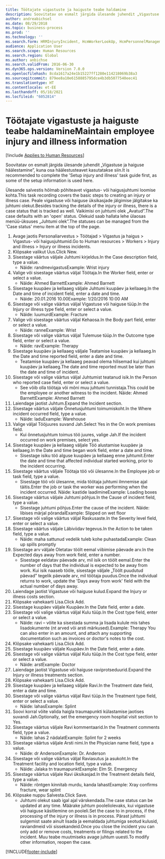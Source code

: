 ```yaml
---
title: Töötajate vigastuste ja haiguste teabe haldamine
description: Soovitatav on esmalt järgida ülesande juhendit „Vigastuse ja haiguse häälestamine”, kuna osa häälestusteavet kasutatakse siin.
author: andreabichsel
ms.date: 08/29/2018
ms.topic: business-process
ms.prod: ''
ms.technology: ''
ms.search.form: HRMInjuryIncident, HcmWorkerLookUp, HcmPersonnelManagementWorkspace
audience: Application User
ms.search.scope: Human Resources
ms.search.region: Global
ms.author: anbichse
ms.search.validFrom: 2016-06-30
ms.dyn365.ops.version: Version 7.0.0
ms.openlocfilehash: 8cda1617a24e1b15227ff1280e114218069b38a3
ms.sourcegitcommit: 879ee8a10e6158885795dce4b3db5077540eec41
ms.translationtype: HT
ms.contentlocale: et-EE
ms.lasthandoff: 05/18/2021
ms.locfileid: "6052814"
---
```

# <a name="maintain-employee-injury-and-illness-information"></a><span data-ttu-id="cdee3-103">Töötajate vigastuste ja haiguste teabe haldamine</span><span class="sxs-lookup"><span data-stu-id="cdee3-103">Maintain employee injury and illness information</span></span>

[!include [Applies to Human Resources](../includes/applies-to-hr.md)]



<span data-ttu-id="cdee3-104">Soovitatav on esmalt järgida ülesande juhendit „Vigastuse ja haiguse häälestamine”, kuna osa häälestusteavet kasutatakse siin.</span><span class="sxs-lookup"><span data-stu-id="cdee3-104">It is recommended to complete the 'Setup injury and illness' task guide first, as some of the setup information is used here.</span></span> 



<span data-ttu-id="cdee3-105">Ülesande salvestis hõlmab põhiteavet vigastus- või haigusjuhtumi loomise kohta.</span><span class="sxs-lookup"><span data-stu-id="cdee3-105">This task recording covers the basic steps to creating an injury or illness case.</span></span> <span data-ttu-id="cdee3-106">Peale vigastuse või haiguse üksikasjade jälgimise jälgitakse ka juhtumi olekut.</span><span class="sxs-lookup"><span data-stu-id="cdee3-106">Besides tracking the details of the injury or illness, there is a case status that is tracked as well.</span></span>  <span data-ttu-id="cdee3-107">Vaikimisi on juhtumi olek „Avatud”.</span><span class="sxs-lookup"><span data-stu-id="cdee3-107">The case defaults with an 'open' status.</span></span>  <span data-ttu-id="cdee3-108">Olekuid saab hallata lehe ülaosas menüü-üksuses „Juhtumi olek”.</span><span class="sxs-lookup"><span data-stu-id="cdee3-108">The statuses can be managed from the 'Case status' menu item at the top of the page.</span></span>

1. <span data-ttu-id="cdee3-109">Avage jaotis Personaliarvestus > Töötajad > Vigastus ja haigus > Vigastus- või haigusjuhtumid.</span><span class="sxs-lookup"><span data-stu-id="cdee3-109">Go to Human resources > Workers > Injury and illness > Injury or illness incidents.</span></span>
2. <span data-ttu-id="cdee3-110">Klõpsake valikut Uus.</span><span class="sxs-lookup"><span data-stu-id="cdee3-110">Click New.</span></span>
3. <span data-ttu-id="cdee3-111">Sisestage väärtus väljale Juhtumi kirjeldus.</span><span class="sxs-lookup"><span data-stu-id="cdee3-111">In the Case description field, type a value.</span></span>
    * <span data-ttu-id="cdee3-112">Näide: randmevigastus</span><span class="sxs-lookup"><span data-stu-id="cdee3-112">Example:  Wrist injury</span></span>  
4. <span data-ttu-id="cdee3-113">Valige või sisestage väärtus väljal Töötaja.</span><span class="sxs-lookup"><span data-stu-id="cdee3-113">In the Worker field, enter or select a value.</span></span>
    * <span data-ttu-id="cdee3-114">Näide: Ahmed Barnett</span><span class="sxs-lookup"><span data-stu-id="cdee3-114">Example: Ahmed Barnett</span></span>  
5. <span data-ttu-id="cdee3-115">Sisestage kuupäev ja kellaaeg väljale Juhtumi kuupäev ja kellaaeg.</span><span class="sxs-lookup"><span data-stu-id="cdee3-115">In the Date and time of incident field, enter a date and time.</span></span>
    * <span data-ttu-id="cdee3-116">Näide: 20.01.2016 10.00</span><span class="sxs-lookup"><span data-stu-id="cdee3-116">Example:  1/20/2016 10:00 AM</span></span>  
6. <span data-ttu-id="cdee3-117">Sisestage või valige väärtus väljal Vigastuse või haiguse tüüp.</span><span class="sxs-lookup"><span data-stu-id="cdee3-117">In the Injury or illness type field, enter or select a value.</span></span>
    * <span data-ttu-id="cdee3-118">Näide: luumurd</span><span class="sxs-lookup"><span data-stu-id="cdee3-118">Example:  Fracture</span></span>  
7. <span data-ttu-id="cdee3-119">Valige või sisestage väärtus väljal Kehaosa.</span><span class="sxs-lookup"><span data-stu-id="cdee3-119">In the Body part field, enter or select a value.</span></span>
    * <span data-ttu-id="cdee3-120">Näide: ranne</span><span class="sxs-lookup"><span data-stu-id="cdee3-120">Example:  Wrist</span></span>  
8. <span data-ttu-id="cdee3-121">Sisestage või valige väärtus väljal Tulemuse tüüp.</span><span class="sxs-lookup"><span data-stu-id="cdee3-121">In the Outcome type field, enter or select a value.</span></span>
    * <span data-ttu-id="cdee3-122">Näide: ravi</span><span class="sxs-lookup"><span data-stu-id="cdee3-122">Example:  Therapy</span></span>  
9. <span data-ttu-id="cdee3-123">Sisestage kuupäev ja kellaaeg väljale Teatamise kuupäev ja kellaaeg.</span><span class="sxs-lookup"><span data-stu-id="cdee3-123">In the Date and time reported field, enter a date and time.</span></span>
    * <span data-ttu-id="cdee3-124">Teatamise kuupäev ja kellaaeg peavad olema hilisemad kui juhtumi kuupäev ja kellaaeg.</span><span class="sxs-lookup"><span data-stu-id="cdee3-124">The date and time reported must be later than the date and time of incident.</span></span>  
10. <span data-ttu-id="cdee3-125">Sisestage või valige väärtus väljal Juhtumist teatanud isik.</span><span class="sxs-lookup"><span data-stu-id="cdee3-125">In the Person who reported case field, enter or select a value.</span></span>
    * <span data-ttu-id="cdee3-126">See võib olla töötaja või mõni muu juhtumi tunnistaja.</span><span class="sxs-lookup"><span data-stu-id="cdee3-126">This could be the employee or another witness to the incident.</span></span>  <span data-ttu-id="cdee3-127">Näide: Ahmed Barnett</span><span class="sxs-lookup"><span data-stu-id="cdee3-127">Example: Ahmed Barnett</span></span>  
11. <span data-ttu-id="cdee3-128">Laiendage jaotist Juhtum.</span><span class="sxs-lookup"><span data-stu-id="cdee3-128">Expand the Incident section.</span></span>
12. <span data-ttu-id="cdee3-129">Sisestage väärtus väljale Õnnetusjuhtumi toimumiskoht.</span><span class="sxs-lookup"><span data-stu-id="cdee3-129">In the Where incident occurred field, type a value.</span></span>
    * <span data-ttu-id="cdee3-130">Näide: ladu</span><span class="sxs-lookup"><span data-stu-id="cdee3-130">Example:  Warehouse</span></span>  
13. <span data-ttu-id="cdee3-131">Valige väljal Tööjuures suvand Jah.</span><span class="sxs-lookup"><span data-stu-id="cdee3-131">Select Yes in the On work premises field.</span></span>
    * <span data-ttu-id="cdee3-132">Kui õnnetusjuhtum toimus töö juures, valige Jah.</span><span class="sxs-lookup"><span data-stu-id="cdee3-132">If the incident occurred on work premises, select yes.</span></span>  
14. <span data-ttu-id="cdee3-133">Sisestage kuupäev ja kellaaeg väljale Töö alustamise kuupäev ja kellaaeg.</span><span class="sxs-lookup"><span data-stu-id="cdee3-133">In the Date and time began work field, enter a date and time.</span></span>
    * <span data-ttu-id="cdee3-134">Sisestage isiku töö alguse kuupäev ja kellaaeg enne juhtumit.</span><span class="sxs-lookup"><span data-stu-id="cdee3-134">Enter the date and time that affected individual started working, prior to the incident occurring.</span></span>  
15. <span data-ttu-id="cdee3-135">Sisestage väärtus väljale Töötaja töö või ülesanne.</span><span class="sxs-lookup"><span data-stu-id="cdee3-135">In the Employee job or task field, type a value.</span></span>
    * <span data-ttu-id="cdee3-136">Sisestage töö või ülesanne, mida töötaja juhtumi ilmnemise ajal täitis.</span><span class="sxs-lookup"><span data-stu-id="cdee3-136">Enter the job or task the worker was performing when the incident occurred.</span></span>  <span data-ttu-id="cdee3-137">Näide: kastide laadimine</span><span class="sxs-lookup"><span data-stu-id="cdee3-137">Example:  Loading boxes</span></span>  
16. <span data-ttu-id="cdee3-138">Sisestage väärtus väljale Juhtumi põhjus.</span><span class="sxs-lookup"><span data-stu-id="cdee3-138">In the Cause of incident field, type a value.</span></span>
    * <span data-ttu-id="cdee3-139">Sisestage juhtumi põhjus.</span><span class="sxs-lookup"><span data-stu-id="cdee3-139">Enter the cause of the incident.</span></span>  <span data-ttu-id="cdee3-140">Näide: libises märjal põrandal</span><span class="sxs-lookup"><span data-stu-id="cdee3-140">Example:  Slipped on wet floor</span></span>  
17. <span data-ttu-id="cdee3-141">Sisestage või valige väärtus väljal Raskusaste.</span><span class="sxs-lookup"><span data-stu-id="cdee3-141">In the Severity level field, enter or select a value.</span></span>
18. <span data-ttu-id="cdee3-142">Sisestage väärtus väljale Läbiviidav tegevus.</span><span class="sxs-lookup"><span data-stu-id="cdee3-142">In the Action to be taken field, type a value.</span></span>
    * <span data-ttu-id="cdee3-143">Näide: maha sattunud vedelik tuleb kohe puhastada</span><span class="sxs-lookup"><span data-stu-id="cdee3-143">Example:  Clean up spills promptly</span></span>  
19. <span data-ttu-id="cdee3-144">Sisestage arv väljale Oletatav töölt eemal viibimise päevade arv.</span><span class="sxs-lookup"><span data-stu-id="cdee3-144">In the Expected days away from work field, enter a number.</span></span>
    * <span data-ttu-id="cdee3-145">Sisestage eeldatav päevade arv, mil isik on töölt eemal.</span><span class="sxs-lookup"><span data-stu-id="cdee3-145">Enter the number of days that the individual is expected to be away from work.</span></span>  <span data-ttu-id="cdee3-146">Kui isik naaseb tööle, sisestage väljale „Töölt puudutud päevad” tegelik päevade arv, mil töötaja puudus.</span><span class="sxs-lookup"><span data-stu-id="cdee3-146">Once the individual returns to work, update the 'Days away from work' field with the actual number of days away.</span></span>  
20. <span data-ttu-id="cdee3-147">Laiendage jaotist Vigastuse või haiguse kulud.</span><span class="sxs-lookup"><span data-stu-id="cdee3-147">Expand the Injury or illness costs section.</span></span>
21. <span data-ttu-id="cdee3-148">Klõpsake vahekaarti Lisa.</span><span class="sxs-lookup"><span data-stu-id="cdee3-148">Click Add.</span></span>
22. <span data-ttu-id="cdee3-149">Sisestage kuupäev väljale Kuupäev.</span><span class="sxs-lookup"><span data-stu-id="cdee3-149">In the Date field, enter a date.</span></span>
23. <span data-ttu-id="cdee3-150">Sisestage või valige väärtus väljal Kulu tüüp.</span><span class="sxs-lookup"><span data-stu-id="cdee3-150">In the Cost type field, enter or select a value.</span></span>
    * <span data-ttu-id="cdee3-151">Näide: ravi – võite ka sisestada summa ja lisada kulule mis tahes lisadokumente (nt arved või arsti märkused).</span><span class="sxs-lookup"><span data-stu-id="cdee3-151">Example:  Therapy    You can also enter in an amount, and attach any supporting documentation such as invoices or doctor's notes to the cost.</span></span>  
24. <span data-ttu-id="cdee3-152">Klõpsake vahekaarti Lisa.</span><span class="sxs-lookup"><span data-stu-id="cdee3-152">Click Add.</span></span>
25. <span data-ttu-id="cdee3-153">Sisestage kuupäev väljale Kuupäev.</span><span class="sxs-lookup"><span data-stu-id="cdee3-153">In the Date field, enter a date.</span></span>
26. <span data-ttu-id="cdee3-154">Sisestage või valige väärtus väljal Kulu tüüp.</span><span class="sxs-lookup"><span data-stu-id="cdee3-154">In the Cost type field, enter or select a value.</span></span>
    * <span data-ttu-id="cdee3-155">Näide: arst</span><span class="sxs-lookup"><span data-stu-id="cdee3-155">Example: Doctor</span></span>  
27. <span data-ttu-id="cdee3-156">Laiendage jaotist Vigastuse või haiguse raviprotseduurid.</span><span class="sxs-lookup"><span data-stu-id="cdee3-156">Expand the Injury or illness treatments section.</span></span>
28. <span data-ttu-id="cdee3-157">Klõpsake vahekaarti Lisa.</span><span class="sxs-lookup"><span data-stu-id="cdee3-157">Click Add.</span></span>
29. <span data-ttu-id="cdee3-158">Sisestage kuupäev ja kellaaeg väljale Ravi.</span><span class="sxs-lookup"><span data-stu-id="cdee3-158">In the Treatment date field, enter a date and time.</span></span>
30. <span data-ttu-id="cdee3-159">Sisestage või valige väärtus väljal Ravi tüüp.</span><span class="sxs-lookup"><span data-stu-id="cdee3-159">In the Treatment type field, enter or select a value.</span></span>
    * <span data-ttu-id="cdee3-160">Näide: lahas</span><span class="sxs-lookup"><span data-stu-id="cdee3-160">Example:  Splint</span></span>  
31. <span data-ttu-id="cdee3-161">Soovi korral võite valida haigla traumapunkti külastamise jaotises suvandi Jah.</span><span class="sxs-lookup"><span data-stu-id="cdee3-161">Optionally, set the emergency room hospital visit section to Yes.</span></span>
32. <span data-ttu-id="cdee3-162">Sisestage väärtus väljale Ravi kommentaarid.</span><span class="sxs-lookup"><span data-stu-id="cdee3-162">In the Treatment comments field, type a value.</span></span>
    * <span data-ttu-id="cdee3-163">Näide: lahas 2 nädalat</span><span class="sxs-lookup"><span data-stu-id="cdee3-163">Example:  Splint for 2 weeks</span></span>  
33. <span data-ttu-id="cdee3-164">Sisestage väärtus väljale Arsti nimi.</span><span class="sxs-lookup"><span data-stu-id="cdee3-164">In the Physician name field, type a value.</span></span>
    * <span data-ttu-id="cdee3-165">Näide:  dr Anderson</span><span class="sxs-lookup"><span data-stu-id="cdee3-165">Example:  Dr. Anderson</span></span>  
34. <span data-ttu-id="cdee3-166">Sisestage või valige väärtus väljal Raviasutus ja asukoht.</span><span class="sxs-lookup"><span data-stu-id="cdee3-166">In the Treatment facility and location field, type a value.</span></span>
    * <span data-ttu-id="cdee3-167">Näide: Jalaka tn traumapunkt</span><span class="sxs-lookup"><span data-stu-id="cdee3-167">Example:  Elm St. Emergency</span></span>  
35. <span data-ttu-id="cdee3-168">Sisestage väärtus väljale Ravi üksikasjad.</span><span class="sxs-lookup"><span data-stu-id="cdee3-168">In the Treatment details field, type a value.</span></span>
    * <span data-ttu-id="cdee3-169">Näide: röntgen kinnitab murdu, kanda lahast</span><span class="sxs-lookup"><span data-stu-id="cdee3-169">Example:  Xray confirms fracture, wear splint</span></span>  
36. <span data-ttu-id="cdee3-170">Klõpsake nuppu Salvesta.</span><span class="sxs-lookup"><span data-stu-id="cdee3-170">Click Save.</span></span>
    * <span data-ttu-id="cdee3-171">Juhtumi olekut saab igal ajal värskendada.</span><span class="sxs-lookup"><span data-stu-id="cdee3-171">The case status can be updated at any time.</span></span>  <span data-ttu-id="cdee3-172">Määrake juhtum pooleliolevaks, kui vigastuse või haiguse käsitlemine on pooleli.</span><span class="sxs-lookup"><span data-stu-id="cdee3-172">Set the case to in process, if the processing of the injury or illness is in process.</span></span>  <span data-ttu-id="cdee3-173">Pärast juhtumi sulgemist saate ainult lisada ja eemaldada juhtumiga seotud kulusid, raviandmeid või sissekandeid.</span><span class="sxs-lookup"><span data-stu-id="cdee3-173">Once you close the incident you can only add or remove costs, treatments or filings related to the incident.</span></span>  <span data-ttu-id="cdee3-174">Muu teabe muutmiseks avage juhtum uuesti.</span><span class="sxs-lookup"><span data-stu-id="cdee3-174">To modify other information, reopen the case.</span></span>  



[!INCLUDE[footer-include](../includes/footer-banner.md)]